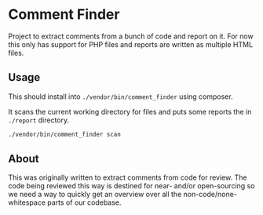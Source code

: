 # Comment Finder

Project to extract comments from a bunch of code and report on it. For now
this only has support for PHP files and reports are written as multiple
HTML files.

## Usage

This should install into ```./vendor/bin/comment_finder``` using composer.

It scans the current working directory for files and puts some reports the
in ```./report``` directory.

```sh
./vendor/bin/comment_finder scan
```

## About

This was originally written to extract comments from code for review. The
code being reviewed this way is destined for near- and/or open-sourcing so
we need a way to quickly get an overview over all the 
non-code/none-whitespace parts of our codebase.

